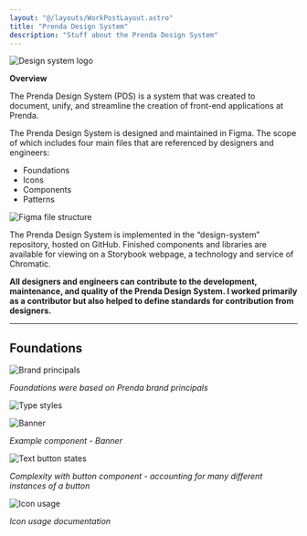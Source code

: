 ```yaml
---
layout: "@/layouts/WorkPostLayout.astro"
title: "Prenda Design System"
description: "Stuff about the Prenda Design System"
---
```


![Design system logo](https://res.craft.do/user/full/6d5aec0c-f6e6-7dbd-27c9-cc314efee476/doc/DEAE60C6-5C87-49B3-A537-E32EDCB54AA2/DBA4A5B9-19A6-41FA-B27F-362C6D89348A_2/uXBJBarWke3l3htw9ZUGJHODPyE3fyCRetIeVvgFHNgz/Prenda%20design%20system%20logo.png)

**Overview**

The Prenda Design System (PDS) is a system that was created to document, unify, and streamline the creation of front-end applications at Prenda.

The Prenda Design System is designed and maintained in Figma. The scope of which includes four main files that are referenced by designers and engineers:


- Foundations
- Icons
- Components
- Patterns

![Figma file structure](https://res.craft.do/user/full/6d5aec0c-f6e6-7dbd-27c9-cc314efee476/doc/DEAE60C6-5C87-49B3-A537-E32EDCB54AA2/03FA6063-4A68-4B50-A44B-9AD1790F8354_2/qLnwa7sf16Z2C2vqOxrcXgh0HiShAuxNTWuQWlrYEYEz/Image.png)

The Prenda Design System is implemented in the “design-system” repository, hosted on GitHub. Finished components and libraries are available for viewing on a Storybook webpage, a technology and service of Chromatic.

**All designers and engineers can contribute to the development, maintenance, and quality of the Prenda Design System. I worked primarily as a contributor but also helped to define standards for contribution from designers.**

----

## Foundations


![Brand principals](https://res.craft.do/user/full/6d5aec0c-f6e6-7dbd-27c9-cc314efee476/doc/DEAE60C6-5C87-49B3-A537-E32EDCB54AA2/9A837569-4A94-4993-B850-D2A25350B556_2/B43vj06RUJx4fR5yx5mY1fbad3sdRCfAv6G2IzGLOaMz/Brand%20principals.png)

*Foundations were based on Prenda brand principals*

![Type styles](https://res.craft.do/user/full/6d5aec0c-f6e6-7dbd-27c9-cc314efee476/doc/DEAE60C6-5C87-49B3-A537-E32EDCB54AA2/504F332A-B028-4B15-8DE4-AB44C99FE2C8_2/xJZvoVYnG9yorPkKQxYzZcJ6UF8sdh7NYjWSzx6mWtoz/Font%20styles.png)


![Banner](https://res.craft.do/user/full/6d5aec0c-f6e6-7dbd-27c9-cc314efee476/doc/DEAE60C6-5C87-49B3-A537-E32EDCB54AA2/2B1C312F-B420-45D3-936D-98DB9A1F4629_2/leXzzIU11yHHS1PTrBKK6xWxMS27ItxuiA8ly1ErKYcz/Banner%20example.png)

*Example component - Banner*

![Text button states](https://res.craft.do/user/full/6d5aec0c-f6e6-7dbd-27c9-cc314efee476/doc/DEAE60C6-5C87-49B3-A537-E32EDCB54AA2/69A52179-9625-4A9C-B536-169A5DC236AA_2/KNmik1OI0YSxN17XzNhbrlhZGgzh4RWpcAFxvDGEe1kz/Text%20button%20variations.png)

*Complexity with button component - accounting for many different instances of a button*

![Icon usage](https://res.craft.do/user/full/6d5aec0c-f6e6-7dbd-27c9-cc314efee476/doc/DEAE60C6-5C87-49B3-A537-E32EDCB54AA2/44BB5226-7F60-40AC-A277-B05979491776_2/osInbla8XZ8hMKuCKXfl8pZ3Yl2Qe2JA3SbhLJHaFzsz/Icon%20usage.png)

*Icon usage documentation*